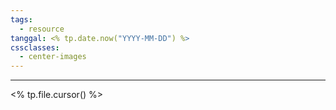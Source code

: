 ```yaml
---
tags:
  - resource
tanggal: <% tp.date.now("YYYY-MM-DD") %>
cssclasses:
  - center-images
---
```

___
<% tp.file.cursor() %>